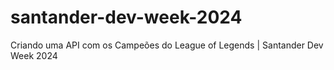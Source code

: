 # santander-dev-week-2024
Criando uma API com os Campeões do League of Legends | Santander Dev Week 2024 
